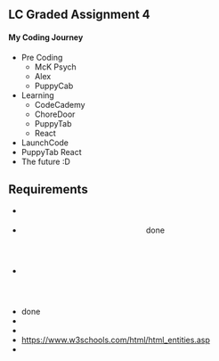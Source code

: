 ## LC Graded Assignment 4
#### My Coding Journey
- Pre Coding
    - McK Psych
    - Alex
    - PuppyCab
- Learning
    - CodeCademy
    - ChoreDoor
    - PuppyTab
    - React
- LaunchCode
- PuppyTab React
- The future :D

## Requirements
- <p>
- <header> done
- <footer>
- <main> done
- <article>
- <img>
- https://www.w3schools.com/html/html_entities.asp
- 